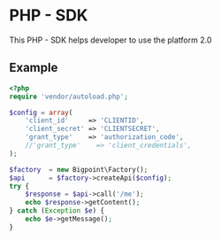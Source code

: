 PHP - SDK
=========

This PHP - SDK helps developer to use the platform 2.0

Example
-------

```php
<?php
require 'vendor/autoload.php';

$config = array(
    'client_id'     => 'CLIENTID',
    'client_secret' => 'CLIENTSECRET',
    'grant_type'    => 'authorization_code',
    //'grant_type'    => 'client_credentials',
);

$factory  = new Bigpoint\Factory();
$api      = $factory->createApi($config);
try {
    $response = $api->call('/me');
    echo $response->getContent();
} catch (Exception $e) {
    echo $e->getMessage();
}

```